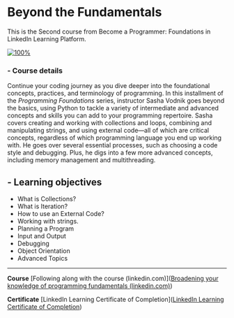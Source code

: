 # Beyond the Fundamentals

This is the Second course from Become a Programmer: Foundations in LinkedIn Learning Platform.

[![100%](https://camo.githubusercontent.com/19454507992f53e762b7f47301b50250d3bf4e69c0c7d9a32d4ff6a239f58b5a/68747470733a2f2f70726f67726573732d6261722e6465762f3130302f3f7469746c653d446f6e65)](https://camo.githubusercontent.com/19454507992f53e762b7f47301b50250d3bf4e69c0c7d9a32d4ff6a239f58b5a/68747470733a2f2f70726f67726573732d6261722e6465762f3130302f3f7469746c653d446f6e65)

### - Course details

Continue your coding journey as you dive deeper into the foundational concepts, practices, and terminology of programming. In this installment of the *Programming Foundations* series, instructor Sasha Vodnik goes beyond the basics, using Python to tackle a variety of intermediate and advanced concepts and skills you can add to your programming repertoire. Sasha covers creating and working with collections and loops, combining and manipulating strings, and using external code—all of which are critical concepts, regardless of which programming language you end up working with. He goes over several essential processes, such as choosing a code style and debugging. Plus, he digs into a few more advanced concepts, including memory management and multithreading.

## - Learning objectives

- What is Collections?
- What is Iteration?
- How to use an External Code?
- Working with strings.
- Planning a Program
- Input and Output
- Debugging
- Object Orientation
- Advanced Topics

------

**Course** [Following along with the course (linkedin.com)]([Broadening your knowledge of programming fundamentals (linkedin.com)](https://www.linkedin.com/learning/programming-foundations-beyond-the-fundamentals/broadening-your-knowledge-of-programming-fundamentals?autoplay=true&contextUrn=urn%3Ali%3AlyndaLearningPath%3A56db2b643dd5596be4e4989b))

**Certificate** [LinkedIn Learning Certificate of Completion]([LinkedIn Learning Certificate of Completion](https://www.linkedin.com/learning/certificates/d9ae977c47624b5d41e33e2a934e226a95c66659359d940236aa12706aa863c0))

